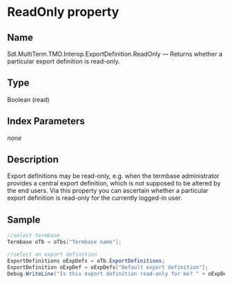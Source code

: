 # ReadOnly property

## Name

Sdl.MultiTerm.TMO.Interop.ExportDefinition.ReadOnly —          Returns whether a particular export definition is read-only.

## Type

Boolean
(read)

## Index Parameters
*none*

## Description

Export definitions may be read-only, e.g. when the termbase administrator provides a central export definition, which is not supposed to be altered by the end users. Via this property you can ascertain whether a particular export definition is read-only for the currently logged-in user.

## Sample


```cs
//select termbase
Termbase oTb = oTbs["Termbase name"];

//select an export definition
ExportDefinitions oExpDefs = oTb.ExportDefinitions;
ExportDefinition oExpDef = oExpDefs["Default export definition"];
Debug.WriteLine("Is this export definition read-only for me? " + oExpDef.ReadOnly);
```
